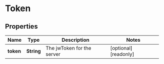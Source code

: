 

# Token

## Properties

| Name | Type | Description | Notes |
| ------------ | ------------- | ------------- | ------------- |
| **token** | **String** | The jwToken for the server |  [optional] [readonly] |


